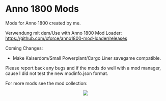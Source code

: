 # Anno 1800 Mods
 Mods for Anno 1800 created by me.

Verwendung mit dem/Use with Anno 1800 Mod Loader: https://github.com/xforce/anno1800-mod-loader/releases

Coming Changes:

- Make Kaiserdom/Small Powerplant/Cargo Liner savegame compatible.

Please report back any bugs and if the mods do well with a mod manager, cause I did not test the new modinfo.json format.

For more mods see the mod collection:
<p align="center">
    <a href="https://github.com/anno-mods/Collection"><img src="https://github.com/anno-mods.png"></a>
</p>

